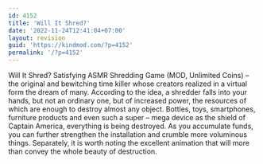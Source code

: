 ```yaml
---
id: 4152
title: 'Will It Shred?'
date: '2022-11-24T12:41:04+07:00'
layout: revision
guid: 'https://kindmod.com/?p=4152'
permalink: '/?p=4152'
---
```


Will It Shred? Satisfying ASMR Shredding Game (MOD, Unlimited Coins) – the original and bewitching time killer whose creators realized in a virtual form the dream of many. According to the idea, a shredder falls into your hands, but not an ordinary one, but of increased power, the resources of which are enough to destroy almost any object. Bottles, toys, smartphones, furniture products and even such a super – mega device as the shield of Captain America, everything is being destroyed. As you accumulate funds, you can further strengthen the installation and crumble more voluminous things. Separately, it is worth noting the excellent animation that will more than convey the whole beauty of destruction.